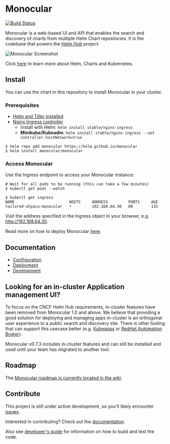 # Monocular
[![Build
Status](https://travis-ci.org/helm/monocular.svg?branch=master)](https://travis-ci.org/helm/monocular)

Monocular is a web-based UI and API that enables the search and discovery of
charts from multiple Helm Chart repositories. It is the codebase that powers the
[Helm Hub](https://github.com/helm/hub) project.

![Monocular Screenshot](docs/MonocularScreenshot.gif)

Click [here](docs/about.md) to learn more about Helm, Charts and Kubernetes.

## Install

You can use the chart in this repository to install Monocular in your cluster.

### Prerequisites
- [Helm and Tiller installed](https://github.com/helm/helm/blob/master/docs/quickstart.md)
- [Nginx Ingress controller](https://kubeapps.com/charts/stable/nginx-ingress)
  - Install with Helm: `helm install stable/nginx-ingress`
  - **Minikube/Kubeadm**: `helm install stable/nginx-ingress --set controller.hostNetwork=true`


```console
$ helm repo add monocular https://helm.github.io/monocular
$ helm install monocular/monocular
```

### Access Monocular

Use the Ingress endpoint to access your Monocular instance:

```console
# Wait for all pods to be running (this can take a few minutes)
$ kubectl get pods --watch

$ kubectl get ingress
NAME                        HOSTS     ADDRESS         PORTS     AGE
tailored-alpaca-monocular   *         192.168.64.30   80        11h
```

Visit the address specified in the Ingress object in your browser, e.g. http://192.168.64.30.

Read more on how to deploy Monocular [here](chart/monocular/README.md).

## Documentation

- [Configuration](chart/monocular/README.md#configuration)
- [Deployment](chart/monocular/README.md)
- [Development](docs/development.md)

## Looking for an in-cluster Application management UI?

To focus on the CNCF Helm Hub requirements, in-cluster features have been
removed from Monocular 1.0 and above. We believe that providing a good solution
for deploying and managing apps in-cluster is an orthogonal user experience to a
public search and discovery site. There is other tooling that can support this
usecase better (e.g. [Kubeapps](https://github.com/kubeapps/kubeapps) or [RedHat
Automation
Broker](https://blog.openshift.com/automation-broker-discovering-helm-charts/)).

Monocular v0.7.3 includes in-cluster features and can still be installed and
used until your team has migrated to another tool.

## Roadmap

The [Monocular roadmap is currently located in the wiki](https://github.com/helm/monocular/wiki/Roadmap).

## Contribute

This project is still under active development, so you'll likely encounter
[issues](https://github.com/helm/monocular/issues).

Interested in contributing? Check out the [documentation](CONTRIBUTING.md).

Also see [developer's guide](docs/development.md) for information on how to
build and test the code.
